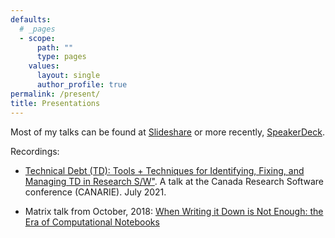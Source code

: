 ```yaml
---
defaults:
  # _pages
  - scope:
      path: ""
      type: pages
    values:
      layout: single
      author_profile: true
permalink: /present/
title: Presentations
---
```


Most of my talks can be found at [Slideshare](https://www.slideshare.net/neilernst) or more recently, [SpeakerDeck](https://speakerdeck.com/neilernst).

Recordings:
* [Technical Debt (TD): Tools + Techniques for Identifying, Fixing, and Managing TD in Research S/W"](https://www.youtube.com/watch?v=PlrQdkiotFM). A talk at the Canada Research Software conference (CANARIE). July 2021.

* Matrix talk from October, 2018: [When Writing it Down is Not Enough: the Era of Computational Notebooks](matrix-blog.html)
